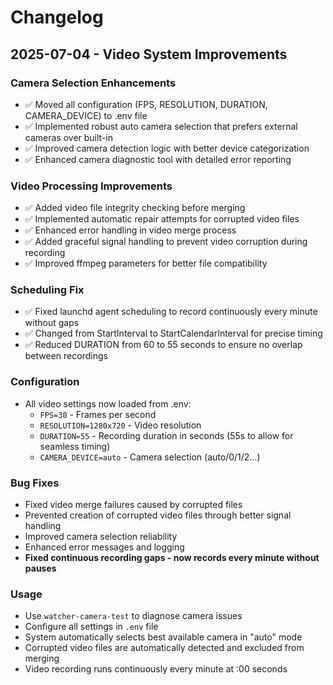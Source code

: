 # Changelog

## 2025-07-04 - Video System Improvements

### Camera Selection Enhancements
- ✅ Moved all configuration (FPS, RESOLUTION, DURATION, CAMERA_DEVICE) to .env file
- ✅ Implemented robust auto camera selection that prefers external cameras over built-in
- ✅ Improved camera detection logic with better device categorization
- ✅ Enhanced camera diagnostic tool with detailed error reporting

### Video Processing Improvements
- ✅ Added video file integrity checking before merging
- ✅ Implemented automatic repair attempts for corrupted video files
- ✅ Enhanced error handling in video merge process
- ✅ Added graceful signal handling to prevent video corruption during recording
- ✅ Improved ffmpeg parameters for better file compatibility

### Scheduling Fix
- ✅ Fixed launchd agent scheduling to record continuously every minute without gaps
- ✅ Changed from StartInterval to StartCalendarInterval for precise timing
- ✅ Reduced DURATION from 60 to 55 seconds to ensure no overlap between recordings

### Configuration
- All video settings now loaded from .env:
  - `FPS=30` - Frames per second
  - `RESOLUTION=1280x720` - Video resolution
  - `DURATION=55` - Recording duration in seconds (55s to allow for seamless timing)
  - `CAMERA_DEVICE=auto` - Camera selection (auto/0/1/2...)

### Bug Fixes
- Fixed video merge failures caused by corrupted files
- Prevented creation of corrupted video files through better signal handling
- Improved camera selection reliability
- Enhanced error messages and logging
- **Fixed continuous recording gaps - now records every minute without pauses**

### Usage
- Use `watcher-camera-test` to diagnose camera issues
- Configure all settings in `.env` file
- System automatically selects best available camera in "auto" mode
- Corrupted video files are automatically detected and excluded from merging
- Video recording runs continuously every minute at :00 seconds
